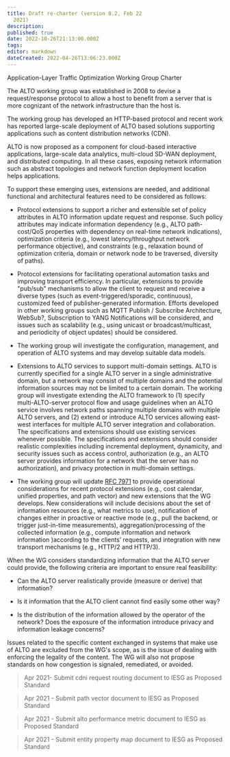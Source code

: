 ```yaml
---
title: Draft re-charter (version 0.2, Feb 22
  2021)
description:
published: true
date: 2022-10-26T21:13:00.000Z
tags:
editor: markdown
dateCreated: 2022-04-26T13:06:23.000Z
---
```


Application-Layer Traffic Optimization Working Group Charter

The ALTO working group was established in 2008 to devise a request/response protocol to allow a host to benefit from a server that is more cognizant of the network infrastructure than the host is.

The working group has developed an HTTP-based protocol and recent work has reported large-scale deployment of ALTO based solutions supporting applications such as content distribution networks (CDN).

ALTO is now proposed as a component for cloud-based interactive applications, large-scale data analytics, multi-cloud SD-WAN deployment, and distributed computing. In all these cases, exposing network information such as abstract topologies and network function deployment location helps applications.

To support these emerging uses, extensions are needed, and additional functional and architectural features need to be considered as follows:

- Protocol extensions to support a richer and extensible set of policy attributes in ALTO information update request and response. Such policy attributes may indicate information dependency (e.g., ALTO path-cost/QoS properties with dependency on real-time network indications), optimization criteria (e.g., lowest latency/throughput network performance objective), and constraints (e.g., relaxation bound of optimization criteria, domain or network node to be traversed, diversity of paths).

- Protocol extensions for facilitating operational automation tasks and improving transport efficiency. In particular, extensions to provide "pub/sub" mechanisms to allow the client to request and receive a diverse types (such as event-triggered/sporadic, continuous), customized feed of publisher-generated information. Efforts developed in other working groups such as MQTT Publish / Subscribe Architecture, WebSub?, Subscription to YANG Notifications will be considered, and issues such as scalability (e.g., using unicast or broadcast/multicast, and periodicity of object updates) should be considered.

- The working group will investigate the configuration, management, and operation of ALTO systems and may develop suitable data models.

- Extensions to ALTO services to support multi-domain settings. ALTO is currently specified for a single ALTO server in a single administrative domain, but a network may consist of multiple domains and the potential information sources may not be limited to a certain domain. The working group will investigate extending the ALTO framework to (1) specify multi-ALTO-server protocol flow and usage guidelines when an ALTO service involves network paths spanning multiple domains with multiple ALTO servers, and (2) extend or introduce ALTO services allowing east-west interfaces for multiple ALTO server integration and collaboration. The specifications and extensions should use existing services whenever possible. The specifications and extensions should consider realistic complexities including incremental deployment, dynamicity, and security issues such as access control, authorization (e.g., an ALTO server provides information for a network that the server has no authorization), and privacy protection in multi-domain settings.

- The working group will update [RFC 7971](http://tools.ietf.org/html/rfc7971) to provide operational considerations for recent protocol extensions (e.g., cost calendar, unified properties, and path vector) and new extensions that the WG develops. New considerations will include decisions about the set of information resources (e.g., what metrics to use), notification of changes either in proactive or reactive mode (e.g., pull the backend, or trigger just-in-time measurements), aggregation/processing of the collected information (e.g., compute information and network information )according to the clients’ requests, and integration with new transport mechanisms (e.g., HTTP/2 and HTTP/3).

When the WG considers standardizing information that the ALTO server could provide, the following criteria are important to ensure real feasibility:

- Can the ALTO server realistically provide (measure or derive) that information?

- Is it information that the ALTO client cannot find easily some other way?

- Is the distribution of the information allowed by the operator of the network? Does the exposure of the information introduce privacy and information leakage concerns?

Issues related to the specific content exchanged in systems that make use of ALTO are excluded from the WG's scope, as is the issue of dealing with enforcing the legality of the content. The WG will also not propose standards on how congestion is signaled, remediated, or avoided.

> Apr 2021- Submit cdni request routing document to IESG as Proposed Standard

> Apr 2021 - Submit path vector document to IESG as Proposed Standard

> Apr 2021 - Submit alto performance metric document to IESG as Proposed Standard

> Apr 2021 - Submit entity property map document to IESG as Proposed Standard
